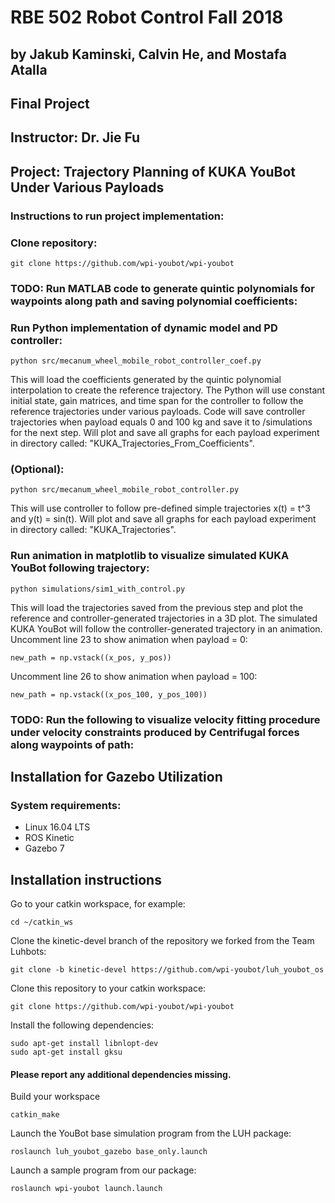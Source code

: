 # RBE 502 Robot Control Fall 2018  
## by Jakub Kaminski, Calvin He, and Mostafa Atalla
## Final Project
## Instructor: Dr. Jie Fu

## Project: Trajectory Planning of KUKA YouBot Under Various Payloads


### Instructions to run project implementation:
### Clone repository:
    git clone https://github.com/wpi-youbot/wpi-youbot


### TODO: Run MATLAB code to generate quintic polynomials for waypoints along path and saving polynomial coefficients:


### Run Python implementation of dynamic model and PD controller:
    python src/mecanum_wheel_mobile_robot_controller_coef.py
This will load the coefficients generated by the quintic polynomial interpolation to create the reference trajectory. The Python will use constant initial state, gain matrices, and time span for the controller to follow the reference trajectories under various payloads. Code will save controller trajectories when payload equals 0 and 100 kg and save it to /simulations for the next step. Will plot and save all graphs for each payload experiment in directory called: "KUKA_Trajectories_From_Coefficients".


### (Optional):
    python src/mecanum_wheel_mobile_robot_controller.py
This will use controller to follow pre-defined simple trajectories x(t) = t^3 and y(t) = sin(t). Will plot and save all graphs for each payload experiment in directory called: "KUKA_Trajectories".


### Run animation in matplotlib to visualize simulated KUKA YouBot following trajectory:
    python simulations/sim1_with_control.py
This will load the trajectories saved from the previous step and plot the reference and controller-generated trajectories in a 3D plot. The simulated KUKA YouBot will follow the controller-generated trajectory in an animation.
Uncomment line 23 to show animation when payload = 0:

    new_path = np.vstack((x_pos, y_pos))
    
Uncomment line 26 to show animation when payload = 100:

    new_path = np.vstack((x_pos_100, y_pos_100))


### TODO: Run the following to visualize velocity fitting procedure under velocity constraints produced by Centrifugal forces along waypoints of path:




Installation for Gazebo Utilization
-----------------------------------

### System requirements: 
* Linux 16.04 LTS
* ROS Kinetic
* Gazebo 7


## Installation instructions


Go to your catkin workspace, for example:

    cd ~/catkin_ws
    
Clone the kinetic-devel branch of the repository we forked from the Team Luhbots:

    git clone -b kinetic-devel https://github.com/wpi-youbot/luh_youbot_os


Clone this repository to your catkin workspace:

    git clone https://github.com/wpi-youbot/wpi-youbot

Install the following dependencies:

    sudo apt-get install libnlopt-dev   
    sudo apt-get install gksu

#### Please report any additional dependencies missing.


Build your workspace

    catkin_make

Launch the YouBot base simulation program from the LUH package:  

    roslaunch luh_youbot_gazebo base_only.launch

Launch a sample program from our package:  

    roslaunch wpi-youbot launch.launch
        
